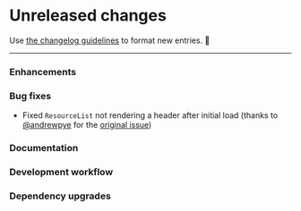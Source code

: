 # Unreleased changes

Use [the changelog guidelines](https://git.io/polaris-changelog-guidelines) to format new entries. 💜

---

### Enhancements

### Bug fixes

- Fixed `ResourceList` not rendering a header after initial load (thanks to [@andrewpye](https://github.com/andrewpye) for the [original issue](https://github.com/Shopify/polaris-react/issues/735))

### Documentation

### Development workflow

### Dependency upgrades
